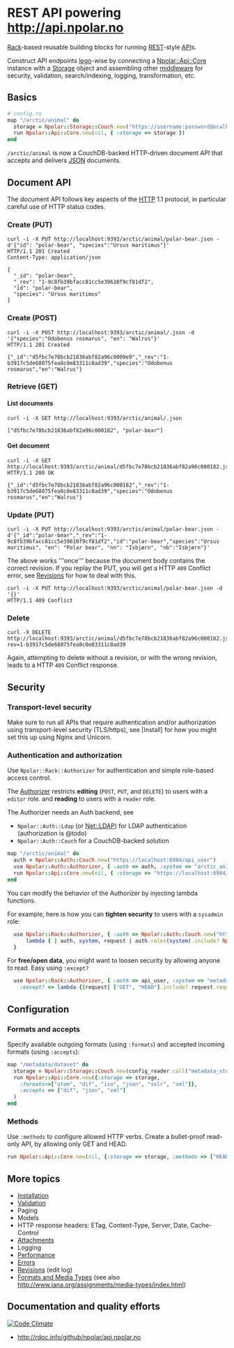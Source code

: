 # REST API powering http://api.npolar.no

[Rack](https://github.com/rack/rack)-based reusable building blocks for running [REST](http://en.wikipedia.org/wiki/Representational_state_transfer)-style [API](http://en.wikipedia.org/wiki/Application_programming_interface)s.

Construct API endpoints [lego](http://lego.dk)-wise by connecting a [Npolar::Api::Core](https://github.com/npolar/api.npolar.no/wiki/Core) instance with a [Storage](https://github.com/npolar/api.npolar.no/wiki/Storage) object and assembling
other [middleware](https://github.com/npolar/api.npolar.no/wiki/Middleware) for security, validation, search/indexing, logging, transformation, etc.

## Basics

``` ruby
# config.ru
map "/arctic/animal" do 
  storage = Npolar::Storage::Couch.new("https://username:password@ocalhost:6984/arctic_animal")
  run Npolar::Api::Core.new(nil, { :storage => storage }) 
end
```
`/arctic/animal` is now a CouchDB-backed HTTP-driven document API that accepts and delivers [JSON](http://json.org) documents.

## Document API
The document API follows key aspects of the [HTTP](http://www.w3.org/Protocols/rfc2616/rfc2616.html) 1.1 protocol, in particular careful use of HTTP status codes.

### Create (PUT)

``` http
curl -i -X PUT http://localhost:9393/arctic/animal/polar-bear.json -d'{"id": "polar-bear", "species":"Ursus maritimus"}'
HTTP/1.1 201 Created
Content-Type: application/json

{
  "_id": "polar-bear",
  "_rev": "1-9c8fb39bfacc81cc5e39610f9cf81df2",
  "id": "polar-bear",
  "species": "Ursus maritimus"
}
```

### Create (POST)
``` http
curl -i -X POST http://localhost:9393/arctic/animal/.json -d '{"species":"Odobenus rosmarus", "en": "Walrus"}'
HTTP/1.1 201 Created

{"_id":"d5fbc7e78bcb21836abf82a96c0009e9","_rev":"1-b3917c5de68075fea8c0e83311c8ad39","species":"Odobenus rosmarus","en":"Walrus"}

```

### Retrieve (GET)

#### List documents

``` http
curl -i -X GET http://localhost:9393/arctic/animal/.json

["d5fbc7e78bcb21836abf82a96c000182", "polar-bear"]

```

#### Get document
``` http
curl -i -X GET http://localhost:9393/arctic/animal/d5fbc7e78bcb21836abf82a96c000182.json
HTTP/1.1 200 OK

{"_id":"d5fbc7e78bcb21836abf82a96c000182","_rev":"1-b3917c5de68075fea8c0e83311c8ad39","species":"Odobenus rosmarus","en":"Walrus"}

```

### Update (PUT)

``` http
curl -i -X PUT http://localhost:9393/arctic/animal/polar-bear.json -d'{"_id":"polar-bear","_rev":"1-9c8fb39bfacc81cc5e39610f9cf81df2","id":"polar-bear","species":"Ursus maritimus", "en": "Polar bear", "nn": "Isbjørn", "nb":"Isbjørn"}'
```
The above works '''once''' because the document body contains the correct revision. If you replay the PUT, you will get a HTTP `409` Conflict error, see
[Revisions](wiki/Revisions) for how to deal with this.

``` http
curl -i -X PUT http://localhost:9393/arctic/animal/polar-bear.json -d '{}'
HTTP/1.1 409 Conflict
```

### Delete

``` http
curl -X DELETE http://localhost:9393/arctic/animal/d5fbc7e78bcb21836abf82a96c000182.json?rev=1-b3917c5de68075fea8c0e83311c8ad39
```
Again, attempting to delete without a revision, or with the wrong revision, leads to a HTTP `409` Conflict response.


## Security

### Transport-level security
Make sure to run all APIs that require authentication and/or authorization using transport-level security (TLS/https),
see [Install] for how you might set this up using Nginx and Unicorn.

### Authentication and authorization
Use `Npolar::Rack::Authorizer` for authentication and simple role-based access control. 

The [Authorizer](https://github.com/npolar/api.npolar.no/wiki/Authorizer) restricts **editing** (`POST`, `PUT`, and `DELETE`) to users with a `editor` role.
and **reading** to users with a `reader` role.

The Authorizer needs an Auth backend, see
* `Npolar::Auth::Ldap` (or [Net::LDAP](http://net-ldap.rubyforge.org/Net/LDAP.html)) for LDAP authentication (authorization is @todo)
* `Npolar::Auth::Couch` for a CouchDB-backed solution

``` ruby
map "/arctic/animal" do 
  auth = Npolar::Auth::Couch.new("https://localhost:6984/api_user")    
  use Npolar::Auth::Authorizer, { :auth => auth, :system => "arctic_animal" }
  run Npolar::Api::Core.new(nil, { :storage => "https://localhost:6984/arctic_animal" }) 
end

```

You can modify the behavior of the Authorizer by injecting lambda functions.

For example, here is how you can **tighten security** to users with a `sysadmin` role:

``` ruby
  use Npolar::Rack::Authorizer, { :auth => Npolar::Auth::Couch.new("https://localhost:6984/api_user"), :system => "api", :authorized? =>
      lambda { | auth, system, request | auth.roles(system).include? Npolar::Rack::Authorizer::SYSADMIN_ROLE }
  }
```

For **free/open data**, you might want to loosen security by allowing anyone to read. Easy using `:except?`
``` ruby
  use Npolar::Rack::Authorizer, { :auth => api_user, :system => "metadata",
    :except? => lambda {|request| ["GET", "HEAD"].include? request.request_method } }
```
## Configuration

### Formats and accepts
Specify available outgoing formats (using `:formats`) and accepted incoming formats (using `:accepts`):

``` ruby
map "/metadata/dataset" do
  storage = Npolar::Storage::Couch.new(config_reader.call("metadata_storage.json"))
  run Npolar::Api::Core.new({:storage => storage,
    :formats=>["atom", "dif", "iso", "json", "solr", "xml"]},
    :accepts => ["dif", "json", "xml"]
  )
end

```

### Methods

Use `:methods` to configure allowed HTTP verbs. Create a bullet-proof read-only API, by allowing only GET and HEAD. 

``` ruby
run Npolar::Api::Core.new(nil, {:storage => storage, :methods => ["HEAD", "GET"]) 
```

## More topics
* [Installation](https://github.com/npolar/api.npolar.no/wiki/Install)
* [Validation](https://github.com/npolar/api.npolar.no/wiki/Validation)
* Paging
* Models
* HTTP response headers: ETag, Content-Type, Server, Date, Cache-Control
* [Attachments](https://github.com/npolar/api.npolar.no/wiki/Attachments)
* Logging
* [Performance](https://github.com/npolar/api.npolar.no/wiki/Performance)
* [Errors](https://github.com/npolar/api.npolar.no/wiki/Errors)
* [Revisions]() (edit log)
* [Formats and Media Types](https://github.com/npolar/api.npolar.no/wiki/Formats) (see also http://www.iana.org/assignments/media-types/index.html)

## Documentation and quality efforts
[![Code Climate](https://codeclimate.com/badge.png)](https://codeclimate.com/github/npolar/api.npolar.no)
* http://rdoc.info/github/npolar/api.npolar.no